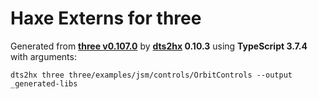 # Haxe Externs for three

Generated from **[three v0.107.0](https://threejs.org/)** by **[dts2hx](https://github.com/haxiomic/dts2hx) 0.10.3** using **TypeScript 3.7.4** with arguments:

	dts2hx three three/examples/jsm/controls/OrbitControls --output _generated-libs